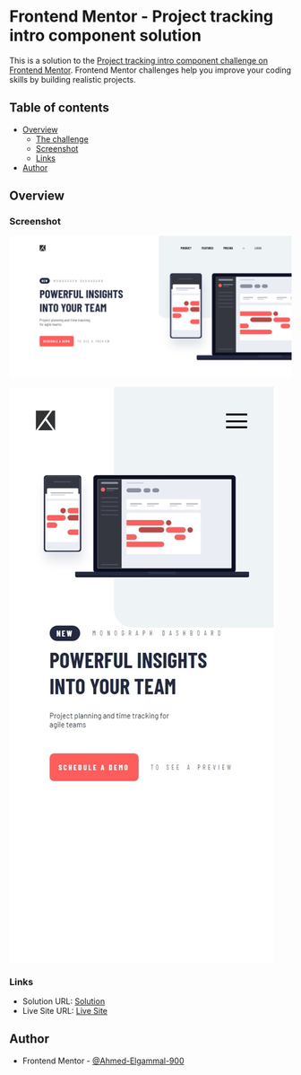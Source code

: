 # Frontend Mentor - Project tracking intro component solution

This is a solution to the [Project tracking intro component challenge on Frontend Mentor](https://www.frontendmentor.io/challenges/project-tracking-intro-component-5d289097500fcb331a67d80e). Frontend Mentor challenges help you improve your coding skills by building realistic projects. 

## Table of contents

- [Overview](#overview)
  - [The challenge](#the-challenge)
  - [Screenshot](#screenshot)
  - [Links](#links)
- [Author](#author)

## Overview


### Screenshot

![Desktop Layout](images/Desktop%20Layout.jpeg)

![Mobile Layout](images/Mobile%20Layout.jpeg)


### Links

- Solution URL: [Solution]()
- Live Site URL: [Live Site]()

## Author

- Frontend Mentor - [@Ahmed-Elgammal-900](https://www.frontendmentor.io/profile/Ahmed-Elgammal-900)
